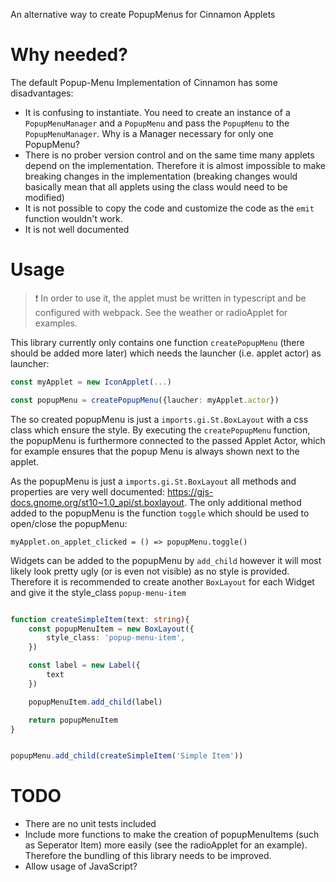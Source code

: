 An alternative way to create PopupMenus for Cinnamon Applets

# Why needed?

The default Popup-Menu Implementation of Cinnamon has some disadvantages:

- It is confusing to instantiate. You need to create an instance of a `PopupMenuManager` and a `PopupMenu` and pass the `PopupMenu` to the `PopupMenuManager`. Why is a Manager necessary for only one PopupMenu?
- There is no prober version control and on the same time many applets depend on the implementation. Therefore it is almost impossible to make breaking changes in the implementation (breaking changes would basically mean that all applets using the class would need to be modified)
- It is not possible to copy the code and customize the code as the `emit` function wouldn't work.
- It is not well documented

# Usage

> :exclamation: In order to use it, the applet must be written in typescript and be configured with webpack. See the weather or radioApplet for examples.

This library currently only contains one function `createPopupMenu` (there should be added more later) which needs the launcher (i.e. applet actor) as launcher:

```ts
const myApplet = new IconApplet(...)

const popupMenu = createPopupMenu({laucher: myApplet.actor})
```

The so created popupMenu is just a `imports.gi.St.BoxLayout` with a css class which ensure the style. By executing the `createPopupMenu` function, the popupMenu is furthermore connected to the passed Applet Actor, which for example ensures that the popup Menu is always shown next to the applet.

As the popupMenu is just a `imports.gi.St.BoxLayout` all methods and properties are very well documented: https://gjs-docs.gnome.org/st10~1.0_api/st.boxlayout. The only additional method added to the popupMenu is the function `toggle` which should be used to open/close the popupMenu:

```
myApplet.on_applet_clicked = () => popupMenu.toggle()
```

Widgets can be added to the popupMenu by `add_child` however it will most likely look pretty ugly (or is even not visible) as no style is provided. Therefore it is recommended to create another `BoxLayout` for each Widget and give it the style_class `popup-menu-item`

```ts

function createSimpleItem(text: string){
    const popupMenuItem = new BoxLayout({
        style_class: 'popup-menu-item',
    })

    const label = new Label({
        text
    })

    popupMenuItem.add_child(label)

    return popupMenuItem
}


popupMenu.add_child(createSimpleItem('Simple Item'))
```

# TODO

- There are no unit tests included
- Include more functions to make the creation of popupMenuItems (such as Seperator Item) more easily (see the radioApplet for an example). Therefore the bundling of this library needs to be improved.
- Allow usage of JavaScript?
